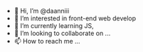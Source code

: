 - 👋 Hi, I’m @daanniii
- 👀 I’m interested in front-end web develop
- 🌱 I’m currently learning JS, 
- 💞️ I’m looking to collaborate on ...
- 📫 How to reach me ...

<!---
daanniii/daanniii is a ✨ special ✨ repository because its `README.md` (this file) appears on your GitHub profile.
You can click the Preview link to take a look at your changes.
--->
